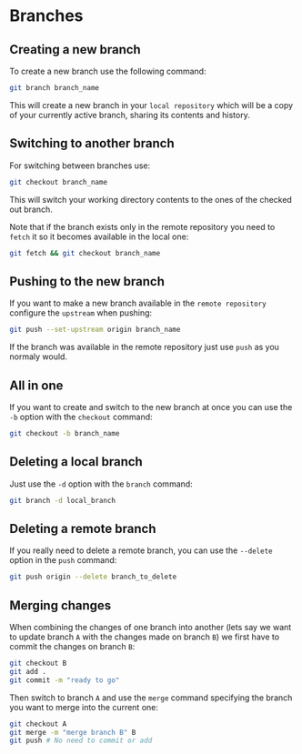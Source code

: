 # Branches

## Creating a new branch

To create a new branch use the following command:

```bash
git branch branch_name
```

This will create a new branch in your `local repository` which will be a copy of your currently active branch, sharing its contents and history.

## Switching to another branch

For switching between branches use:

```bash
git checkout branch_name
```

This will switch your working directory contents to the ones of the checked out branch.

Note that if the branch exists only in the remote repository you need to `fetch` it so it becomes available in the local one:

```bash
git fetch && git checkout branch_name
```

## Pushing to the new branch

If you want to make a new branch available in the `remote repository` configure the `upstream` when pushing:

```bash
git push --set-upstream origin branch_name
```

If the branch was available in the remote repository just use `push` as you normaly would.

## All in one

If you want to create and switch to the new branch at once you can use the `-b` option with the `checkout` command:

```bash
git checkout -b branch_name
```

## Deleting a local branch

Just use the `-d` option with the `branch` command:

```bash
git branch -d local_branch
```

## Deleting a remote branch

If you really need to delete a remote branch, you can use the `--delete` option in the `push` command:

```bash
git push origin --delete branch_to_delete
```

## Merging changes

When combining the changes of one branch into another (lets say we want to update branch `A` with the changes made on branch `B`) we first have to commit the changes on branch `B`:

```bash
git checkout B
git add .
git commit -m "ready to go"
```

Then switch to branch `A` and use the `merge` command specifying the branch you want to merge into the current one:

```bash
git checkout A
git merge -m "merge branch B" B
git push # No need to commit or add
```
